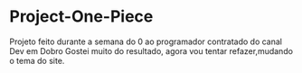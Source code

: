 # Project-One-Piece
Projeto feito durante a semana do 0 ao programador contratado do canal Dev em Dobro
Gostei muito do resultado, agora vou tentar refazer,mudando o tema do site.
